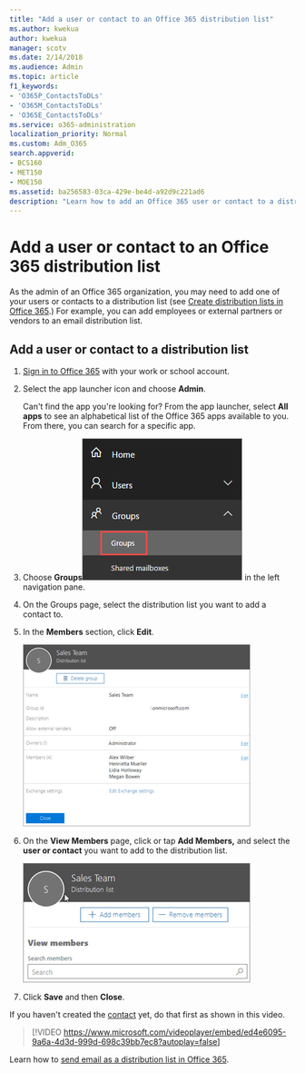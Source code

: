 ```yaml
---
title: "Add a user or contact to an Office 365 distribution list"
ms.author: kwekua
author: kwekua
manager: scotv
ms.date: 2/14/2018
ms.audience: Admin
ms.topic: article
f1_keywords:
- 'O365P_ContactsToDLs'
- 'O365M_ContactsToDLs'
- 'O365E_ContactsToDLs'
ms.service: o365-administration
localization_priority: Normal
ms.custom: Adm_O365
search.appverid:
- BCS160
- MET150
- MOE150
ms.assetid: ba256583-03ca-429e-be4d-a92d9c221ad6
description: "Learn how to add an Office 365 user or contact to a distribution list. For example, you can add an employee, partner, or a vendor to your email distribution list."
---
```


# Add a user or contact to an Office 365 distribution list

As the admin of an Office 365 organization, you may need to add one of your users or contacts to a distribution list (see [Create distribution lists in Office 365](../setup/create-distribution-lists.md).) For example, you can add employees or external partners or vendors to an email distribution list.
  
## Add a user or contact to a distribution list

1. [Sign in to Office 365](where-to-sign-in.md) with your work or school account. 
    
2. Select the app launcher icon  and choose **Admin**.
    
    Can't find the app you're looking for? From the app launcher, select **All apps** to see an alphabetical list of the Office 365 apps available to you. From there, you can search for a specific app. 
    
3. Choose **Groups**![See your new Office 365 groups in the admin center preview](../media/d434fa62-aff7-4d56-a0c2-2a49b95467a6.png) in the left navigation pane. 
    
4. On the Groups page, select the distribution list you want to add a contact to.
    
5. In the **Members** section, click **Edit**.
    
    ![Screenshot: Add a contact to a distribution list](../media/429062d8-9dcf-4d98-af9c-6fff8a18b198.png)
  
6. On the **View Members** page, click or tap **Add Members,** and select the **user or contact** you want to add to the distribution list. 
    
    ![Screenshot: Add members to distribution list](../media/f79f59f8-1606-43fe-bae6-df74f5b6259d.png)
  
7. Click **Save** and then **Close**.
    
If you haven't created the [contact](../misc/contacts.md) yet, do that first as shown in this video. 
  
> [!VIDEO https://www.microsoft.com/videoplayer/embed/ed4e6095-9a6a-4d3d-999d-698c39bb7ec8?autoplay=false]
  
Learn how to [send email as a distribution list in Office 365](../manage/send-email-as-distribution-list.md).
  

